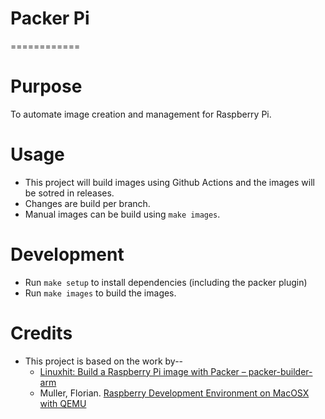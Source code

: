  # Packer Pi
 ============

# Purpose
To automate image creation and management for Raspberry Pi.

# Usage
* This project will build images using Github Actions and the images will be sotred in releases.
* Changes are build per branch.
* Manual images can be build using `make images`.

# Development
* Run `make setup` to install dependencies (including the packer plugin)
* Run `make images` to build the images.

# Credits
* This project is based on the work by--
  * [
     Linuxhit: Build a Raspberry Pi image with Packer – packer-builder-arm
    ](https://linuxhit.com/build-a-raspberry-pi-image-packer-packer-builder-arm/)
  * Muller, Florian. [
    Raspberry Development Environment on MacOSX with QEMU
    ](https://florianmuller.com/raspberry-development-environment-on-macosx-with-qemu) 
